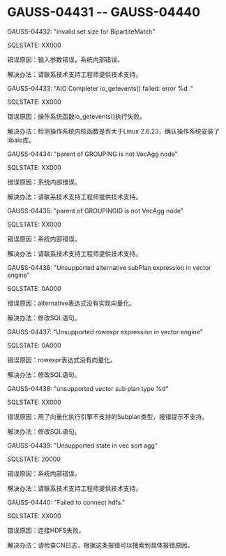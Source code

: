 # GAUSS-04431 -- GAUSS-04440<a name="ZH-CN_TOPIC_0302073521"></a>

GAUSS-04432: "invalid set size for BipartiteMatch"

SQLSTATE: XX000

错误原因：输入参数错误，系统内部错误。

解决办法：请联系技术支持工程师提供技术支持。

GAUSS-04433: "AIO Completer io\_getevents\(\) failed: error %d ."

SQLSTATE: XX000

错误原因：操作系统函数io\_getevents\(\)执行失败。

解决办法：检测操作系统内核函数是否大于Linux 2.6.23，确认操作系统安装了libaio库。

GAUSS-04434: "parent of GROUPING is not VecAgg node"

SQLSTATE: XX000

错误原因：系统内部错误。

解决办法：请联系技术支持工程师提供技术支持。

GAUSS-04435: "parent of GROUPINGID is not VecAgg node"

SQLSTATE: XX000

错误原因：系统内部错误。

解决办法：请联系技术支持工程师提供技术支持。

GAUSS-04436: "Unsupported alternative subPlan expression in vector engine"

SQLSTATE: 0A000

错误原因：alternative表达式没有实现向量化。

解决办法：修改SQL语句。

GAUSS-04437: "Unsupported rowexpr expression in vector engine"

SQLSTATE: 0A000

错误原因：rowexpr表达式没有向量化。

解决办法：修改SQL语句。

GAUSS-04438: "unsupported vector sub plan type %d"

SQLSTATE: XX000

错误原因：用了向量化执行引擎不支持的Subplan类型，报错提示不支持。

解决办法：修改SQL语句。

GAUSS-04439: "Unsupported state in vec sort agg"

SQLSTATE: 20000

错误原因：系统内部错误。

解决办法：请联系技术支持工程师提供技术支持。

GAUSS-04440: "Failed to connect hdfs."

SQLSTATE: XX000

错误原因：连接HDFS失败。

解决办法：请检查CN日志，根据这条报错可以搜索到具体报错原因。

